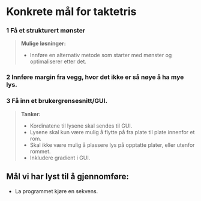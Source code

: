# Konkrete mål for taktetris

### 1 Få et strukturert mønster

> **Mulige løsninger:**
> * Innføre en alternativ metode som starter med mønster og optimaliserer etter det. 


### 2 Innføre margin fra vegg, hvor det ikke er så nøye å ha mye lys.


### 3 Få inn et brukergrensesnitt/GUI.

> **Tanker:**
> * Kordinatene til lysene skal sendes til GUI.
> * Lysene skal kun være mulig å flytte på fra plate til plate innenfor et rom.
> * Skal ikke være mulig å plassere lys på opptatte plater, eller utenfor rommet.
> * Inkludere gradient i GUI.



## Mål vi har lyst til å gjennomføre:
* La programmet kjøre en sekvens.